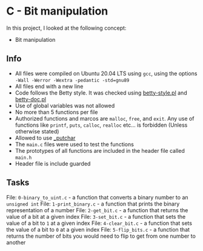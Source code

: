 # C - Bit manipulation

In this project, I looked at the following concept:

- Bit manipulation

## Info

- All files were compiled on Ubuntu 20.04 LTS using `gcc`, using the options `-Wall -Werror -Wextra -pedantic -std=gnu89`
- All files end with a new line
- Code follows the Betty style. It was checked using [betty-style.pl](https://github.com/holbertonschool/Betty/blob/master/betty-style.pl) and [betty-doc.pl](https://github.com/holbertonschool/Betty/blob/master/betty-doc.pl)
- Use of global variables was not allowed
- No more than 5 functions per file
- Authorized functions and marcos are `malloc`, `free`, and `exit`. Any use of functions like `printf`, `puts`, `calloc`, `realloc` etc… is forbidden (Unless otherwise stated)
- Allowed to use [\_putchar](https://github.com/holbertonschool/_putchar.c/blob/master/_putchar.c)
- The `main.c` files were used to test the functions
- The prototypes of all functions are included in the header file called `main.h`
- Header file is include guarded

## Tasks

File: `0-binary_to_uint.c` - a function that converts a binary number to an `unsigned int`
File: `1-print_binary.c` - a function that prints the binary representation of a number
File: `2-get_bit.c` - a function that returns the value of a bit at a given index
File: `3-set_bit.c` - a function that sets the value of a bit to `1` at a given index
File: `4-clear_bit.c` - a function that sets the value of a bit to `0` at a given index
File: `5-flip_bits.c` - a function that returns the number of bits you would need to flip to get from one number to another

